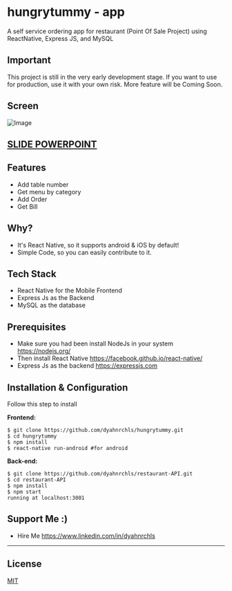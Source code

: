 # hungrytummy - app
A self service ordering app for restaurant (Point Of Sale Project) using ReactNative, Express JS, and MySQL

## Important
This project is still in the very early development stage. If you want to use for production, use it with your own risk.
More feature will be Coming Soon.

## Screen

![Image](https://content.screencast.com/users/dyahh/folders/hungrytummy/media/86573a51-1f8e-49e8-b6b9-2c536e4746e7/happytummy-app.gif)

## [SLIDE POWERPOINT](https://docs.google.com/presentation/d/1mwoFzlRdpy90vKnyY-qPoKbsnmRXQM4CVvltne0hmVk/edit?usp=sharing)

## Features
* Add table number
* Get menu by category
* Add Order
* Get Bill

## Why?
* It's React Native, so it supports android & iOS by default!
* Simple Code, so you can easily contribute to it.

## Tech Stack
* React Native for the Mobile Frontend
* Express Js as the Backend
* MySQL as the database

## Prerequisites
* Make sure you had been install NodeJs in your system https://nodejs.org/
* Then install React Native https://facebook.github.io/react-native/
* Express Js as the backend https://expressjs.com

## Installation & Configuration
Follow this step to install

**Frontend:**
```
$ git clone https://github.com/dyahnrchls/hungrytummy.git
$ cd hungrytummy
$ npm install
$ react-native run-android #for android
```


**Back-end:**
```
$ git clone https://github.com/dyahnrchls/restaurant-API.git
$ cd restaurant-API
$ npm install
$ npm start
running at localhost:3001
```

## Support Me :)
* Hire Me https://www.linkedin.com/in/dyahnrchls

----

## License

[MIT](https://choosealicense.com/licenses/mit/)
